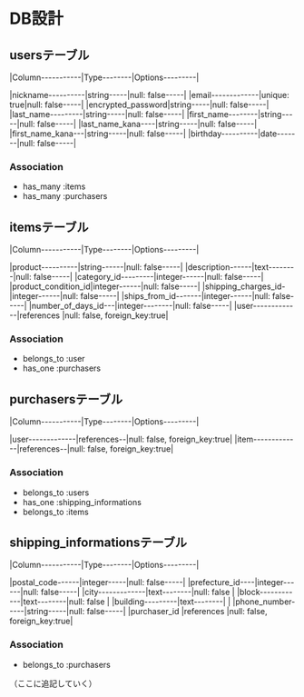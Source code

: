 # DB設計


## usersテーブル

|Column-----------|Type--------|Options---------|

|nickname----------|string-----|null: false-----|
|email-------------|unique: true|null: false-----|
|encrypted_password|string-----|null: false-----|
|last_name---------|string-----|null: false-----|
|first_name--------|string-----|null: false-----|
|last_name_kana----|string-----|null: false-----|
|first_name_kana---|string-----|null: false-----|
|birthday----------|date-------|null: false-----|


### Association

* has_many :items
* has_many :purchasers



## itemsテーブル

|Column-----------|Type--------|Options---------|

|product----------|string------|null: false-----|
|description------|text--------|null: false-----|
|category_id---------|integer------|null: false-----|
|product_condition_id|integer------|null: false-----|
|shipping_charges_id-|integer------|null: false-----|
|ships_from_id-------|integer------|null: false-----|
|number_of_days_id---|integer--------|null: false-----|
|user-------------|references  |null: false, foreign_key:true|

### Association
* belongs_to :user
* has_one :purchasers

## purchasersテーブル

|Column-----------|Type--------|Options---------|

|user-------------|references--|null: false, foreign_key:true|
|item-------------|references--|null: false, foreign_key:true|

### Association
* belongs_to :users
* has_one :shipping_informations
* belongs_to :items

## shipping_informationsテーブル

|Column-----------|Type--------|Options---------|

|postal_code------|integer-----|null: false-----|
|prefecture_id----|integer------|null: false-----|
|city-------------|text--------|null: false     |
|block------------|text--------|null: false     |
|building---------|text--------|                |
|phone_number-----|string-----|null: false-----|
|purchaser_id     |references  |null: false, foreign_key:true|

### Association
* belongs_to :purchasers

（ここに追記していく）
